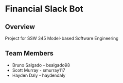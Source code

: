 # Financial Slack Bot
## Overview
Project for SSW 345 Model-based Software Engineering

## Team Members
* Bruno Salgado - bsalgado98
* Scott Murray - smurray117
* Hayden Daly - haydendaly
